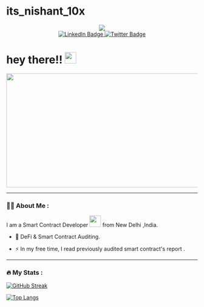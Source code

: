 # its_nishant_10x

<div id="header" align="center">
  <img src="https://media.giphy.com/media/RbDKaczqWovIugyJmW/giphy.gif" />
</div>

<div id="badges" align="center">
  <a href="https://www.linkedin.com/in/nishant10x/">
    <img src="https://img.shields.io/badge/LinkedIn-blue?style=for-the-badge&logo=linkedin&logoColor=white" alt="LinkedIn Badge"/>
  </a>
  <a href="https://twitter.com/nishant_10xL">
    <img src="https://img.shields.io/badge/Twitter-blue?style=for-the-badge&logo=twitter&logoColor=white" alt="Twitter Badge"/>
  </a>
  
</div>

<img src="https://komarev.com/ghpvc/?username=nishant-10x&style=flat-square&color=blue" alt=""/>

<h1>
  hey there!!
  <img src="https://media.giphy.com/media/hvRJCLFzcasrR4ia7z/giphy.gif" width="30px"/>
</h1>

<div align="center">
  <img src="https://media.giphy.com/media/dWesBcTLavkZuG35MI/giphy.gif" width="600" height="300"/>
</div>

---

### :man_technologist: About Me :
I am a Smart Contract Developer <img src="https://media.giphy.com/media/WUlplcMpOCEmTGBtBW/giphy.gif" width="30"> from New Delhi ,India.

- :seedling: DeFi & Smart Contract Auditing.

- :zap: In my free time, I read previously audited smart contract's report .

---

### :fire: My Stats :



[![GitHub Streak](http://github-readme-streak-stats.herokuapp.com?user=nishant-10x&theme=dark&background=000000)](https://git.io/streak-stats)

[![Top Langs](https://github-readme-stats.vercel.app/api/top-langs/?username=nishant-10&layout=compact&theme=vision-friendly-dark)](https://github.com/anuraghazra/github-readme-stats)
